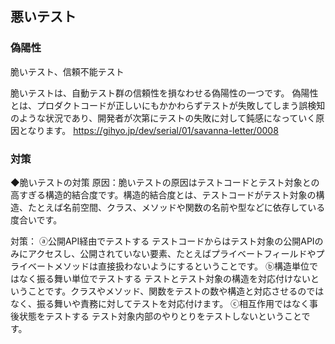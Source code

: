 ## 悪いテスト
### 偽陽性
脆いテスト、信頼不能テスト

脆いテストは、自動テスト群の信頼性を損なわせる偽陽性の一つです。
偽陽性とは、プロダクトコードが正しいにもかかわらずテストが失敗してしまう誤検知のような状況であり、開発者が次第にテストの失敗に対して鈍感になっていく原因となります。
https://gihyo.jp/dev/serial/01/savanna-letter/0008

### 対策
◆脆いテストの対策
原因：脆いテストの原因はテストコードとテスト対象との高すぎる構造的結合度です。構造的結合度とは、テストコードがテスト対象の構造、たとえば名前空間、クラス、メソッドや関数の名前や型などに依存している度合いです。

対策：
ⓐ公開API経由でテストする
    テストコードからはテスト対象の公開APIのみにアクセスし、公開されていない要素、たとえばプライベートフィールドやプライベートメソッドは直接扱わないようにするということです。
ⓑ構造単位ではなく振る舞い単位でテストする
    テストとテスト対象の構造を対応付けないということです。クラスやメソッド、関数をテストの数や構造と対応させるのではなく、振る舞いや責務に対してテストを対応付けます。
ⓒ相互作用ではなく事後状態をテストする
    テスト対象内部のやりとりをテストしないということです。
